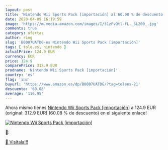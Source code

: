 ```yaml
---
layout: post
title: 'Nintendo Wii Sports Pack [importación] al 60.08 % de descuento'
date: 2020-04-09 16:19:59
image: 'https://m.media-amazon.com/images/I/31zFvQtl-fL._SL200_.jpg'
comments: true
category: ofertas
author: ring
slug: 'B0007UATDG-es Nintendo Wii Sports Pack [importación]'
tags: [ tole.es, nintendo ]
actualPrice: 124.9 EUR
currency: EUR
price: 124.9
comparePrice: 312.9 EUR
prodname: 'Nintendo Wii Sports Pack [importación]'
country: 'es'
flag: '🇪🇸'
buyurl: 'https://www.amazon.es/dp/B0007UATDG/?tag=tolees-21'
descuento: '60.08'
average: '116.95'
---
```


Ahora mismo tienes [Nintendo Wii Sports Pack [importación]](https://www.amazon.es/dp/B0007UATDG/?tag=tolees-21) a 124.9 EUR (original: 312.9 EUR) (60.08 %  de descuento) en el siguiente enlace!

[![Nintendo Wii Sports Pack [importación]](https://m.media-amazon.com/images/I/31zFvQtl-fL._SL200_.jpg)](https://www.amazon.es/dp/B0007UATDG/?tag=tolees-21)

🔎:


[🛒 Visítala!!!](https://www.amazon.es/dp/B0007UATDG/?tag=tolees-21)
